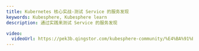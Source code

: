 ```yaml
---
title: Kubernetes 核心实战-测试 Service 的服务发现
keywords: Kubesphere, Kubesphere learn
description: 通过实践来测试 Service 的服务发现

video:
  videoUrl: https://pek3b.qingstor.com/kubesphere-community/%E4%BA%91%E5%8E%9F%E7%94%9F%E5%AE%9E%E6%88%98/55%E3%80%81Kubernetes-%E6%A0%B8%E5%BF%83%E5%AE%9E%E6%88%98-%E6%9C%8D%E5%8A%A1%E7%BD%91%E7%BB%9C-%E6%B5%8B%E8%AF%95Service%E7%9A%84%E6%9C%8D%E5%8A%A1%E5%8F%91%E7%8E%B0.mp4
---
```

